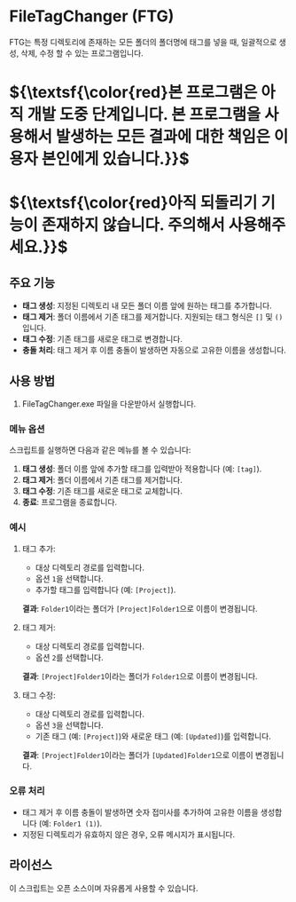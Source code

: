# FileTagChanger (FTG)

FTG는 특정 디렉토리에 존재하는 모든 폴더의 폴더명에 태그를 넣을 때, 일괄적으로 생성, 삭제, 수정 할 수 있는 프로그램입니다.

# ${\textsf{\color{red}본 프로그램은 아직 개발 도중 단계입니다. 본 프로그램을 사용해서 발생하는 모든 결과에 대한 책임은 이용자 본인에게 있습니다.}}$
# ${\textsf{\color{red}아직 되돌리기 기능이 존재하지 않습니다. 주의해서 사용해주세요.}}$

## 주요 기능

- **태그 생성**: 지정된 디렉토리 내 모든 폴더 이름 앞에 원하는 태그를 추가합니다.
- **태그 제거**: 폴더 이름에서 기존 태그를 제거합니다. 지원되는 태그 형식은 `[]` 및 `()`입니다.
- **태그 수정**: 기존 태그를 새로운 태그로 변경합니다.
- **충돌 처리**: 태그 제거 후 이름 충돌이 발생하면 자동으로 고유한 이름을 생성합니다.

## 사용 방법

1. FileTagChanger.exe 파일을 다운받아서 실행합니다.

### 메뉴 옵션
스크립트를 실행하면 다음과 같은 메뉴를 볼 수 있습니다:

1. **태그 생성**: 폴더 이름 앞에 추가할 태그를 입력받아 적용합니다 (예: `[tag]`).
2. **태그 제거**: 폴더 이름에서 기존 태그를 제거합니다.
3. **태그 수정**: 기존 태그를 새로운 태그로 교체합니다.
4. **종료**: 프로그램을 종료합니다.

### 예시

1. 태그 추가:
   - 대상 디렉토리 경로를 입력합니다.
   - 옵션 `1`을 선택합니다.
   - 추가할 태그를 입력합니다 (예: `[Project]`).

   **결과**: `Folder1`이라는 폴더가 `[Project]Folder1`으로 이름이 변경됩니다.

2. 태그 제거:
   - 대상 디렉토리 경로를 입력합니다.
   - 옵션 `2`를 선택합니다.

   **결과**: `[Project]Folder1`이라는 폴더가 `Folder1`으로 이름이 변경됩니다.

3. 태그 수정:
   - 대상 디렉토리 경로를 입력합니다.
   - 옵션 `3`을 선택합니다.
   - 기존 태그 (예: `[Project]`)와 새로운 태그 (예: `[Updated]`)를 입력합니다.

   **결과**: `[Project]Folder1`이라는 폴더가 `[Updated]Folder1`으로 이름이 변경됩니다.

### 오류 처리

- 태그 제거 후 이름 충돌이 발생하면 숫자 접미사를 추가하여 고유한 이름을 생성합니다 (예: `Folder1 (1)`).
- 지정된 디렉토리가 유효하지 않은 경우, 오류 메시지가 표시됩니다.

## 라이선스

이 스크립트는 오픈 소스이며 자유롭게 사용할 수 있습니다.

